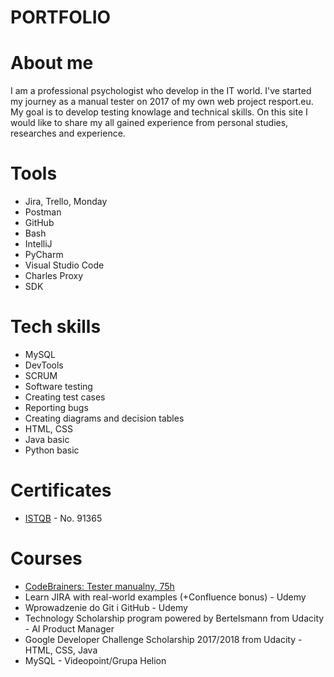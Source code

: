 # PORTFOLIO

# About me
I am a professional psychologist who develop in the IT world. I've started my journey as a manual tester on 2017 of my own web project resport.eu. My goal is to develop testing knowlage and technical skills. On this site I would like to share my all gained experience from personal studies, researches and experience.

# Tools
* Jira, Trello, Monday
* Postman
* GitHub
* Bash
* IntelliJ
* PyCharm
* Visual Studio Code
* Charles Proxy
* SDK

# Tech skills
  - MySQL
  - DevTools
  - SCRUM
  - Software testing
  - Creating test cases
  - Reporting bugs
  - Creating diagrams and decision tables
  - HTML, CSS
  - Java basic
  - Python basic
# Certificates
  - [ISTQB](https://www.gasq.org/en/certification/check-a-certificate.html) - No. 91365
# Courses
  - [CodeBrainers: Tester manualny, 75h](https://codebrainers.pl/tester_manualny.pdf)
  - Learn JIRA with real-world examples (+Confluence bonus) - Udemy
  - Wprowadzenie do Git i GitHub - Udemy
  - Technology Scholarship program powered by Bertelsmann from Udacity - AI Product Manager 
  - Google Developer Challenge Scholarship 2017/2018 from Udacity - HTML, CSS, Java
  - MySQL - Videopoint/Grupa Helion

